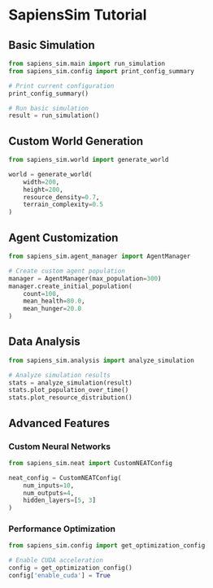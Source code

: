 # SapiensSim Tutorial

## Basic Simulation
```python
from sapiens_sim.main import run_simulation
from sapiens_sim.config import print_config_summary

# Print current configuration
print_config_summary()

# Run basic simulation
result = run_simulation()
```

## Custom World Generation
```python
from sapiens_sim.world import generate_world

world = generate_world(
    width=200,
    height=200,
    resource_density=0.7,
    terrain_complexity=0.5
)
```

## Agent Customization
```python
from sapiens_sim.agent_manager import AgentManager

# Create custom agent population
manager = AgentManager(max_population=300)
manager.create_initial_population(
    count=100,
    mean_health=80.0,
    mean_hunger=20.0
)
```

## Data Analysis
```python
from sapiens_sim.analysis import analyze_simulation

# Analyze simulation results
stats = analyze_simulation(result)
stats.plot_population_over_time()
stats.plot_resource_distribution()
```

## Advanced Features

### Custom Neural Networks
```python
from sapiens_sim.neat import CustomNEATConfig

neat_config = CustomNEATConfig(
    num_inputs=10,
    num_outputs=4,
    hidden_layers=[5, 3]
)
```

### Performance Optimization
```python
from sapiens_sim.config import get_optimization_config

# Enable CUDA acceleration
config = get_optimization_config()
config['enable_cuda'] = True
```
